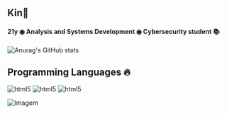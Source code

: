 
## Kin🖖

#### 21y ◉ Analysis and Systems Development ◉ Cybersecurity student 📚 


![Anurag's GitHub stats](https://github-readme-stats.vercel.app/api?username=Anakin&show_icons=false&theme=dark)


## Programming Languages 🔥

<div style="display: incline_block">

<img aling = "center" alt="html5" src="https://img.shields.io/badge/Python-black?style=for-the-badge&logo=python&logoColor=white">
<img aling = "center" alt="html5" src="https://img.shields.io/badge/HTML-black?style=for-the-badge&logo=html5&logoColor=white">
<img aling = "center" alt="html5" src="https://img.shields.io/badge/CSS-black?&style=for-the-badge&logo=css3&logoColor=white">


<p align="left">
  <img align="center" src="https://i.pinimg.com/originals/63/d7/e6/63d7e61bf0fae1a0018938134db14a84.gif" alt="Imagem">
</p>


</div>

